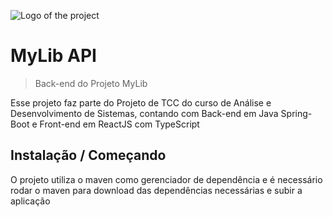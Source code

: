 ![Logo of the project](https://github.com/GabeHenrique/mylibapi/issues/1#issue-1207400610)

# MyLib API
> Back-end do Projeto MyLib

Esse projeto faz parte do Projeto de TCC do curso de Análise e Desenvolvimento de Sistemas, contando com Back-end em Java Spring-Boot e Front-end em ReactJS com TypeScript

## Instalação / Começando

O projeto utiliza o maven como gerenciador de dependência e é necessário rodar o maven para download das dependências necessárias e subir a aplicação

